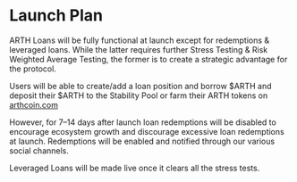 # Launch Plan

ARTH Loans will be fully functional at launch except for redemptions & leveraged loans. While the latter requires further Stress Testing & Risk Weighted Average Testing, the former is to create a strategic advantage for the protocol.

Users will be able to create/add a loan position and borrow $ARTH and deposit their $ARTH to the Stability Pool or farm their ARTH tokens on [arthcoin.com](https://polygon.arthcoin.com/#/farming)

However, for 7–14 days after launch loan redemptions will be disabled to encourage ecosystem growth and discourage excessive loan redemptions at launch. Redemptions will be enabled and notified through our various social channels.

Leveraged Loans will be made live once it clears all the stress tests.

